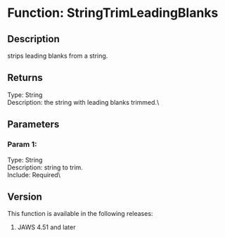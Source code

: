 # Function: StringTrimLeadingBlanks

## Description

strips leading blanks from a string.

## Returns

Type: String\
Description: the string with leading blanks trimmed.\

## Parameters

### Param 1:

Type: String\
Description: string to trim.\
Include: Required\

## Version

This function is available in the following releases:

1.  JAWS 4.51 and later
